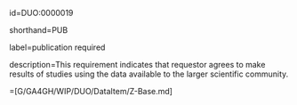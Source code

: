 id=DUO:0000019

shorthand=PUB

label=publication required

description=This requirement indicates that requestor agrees to make results of studies using the data available to the larger scientific community.

=[G/GA4GH/WIP/DUO/DataItem/Z-Base.md]